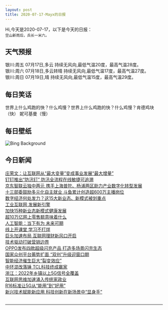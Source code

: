 ```yaml
---
layout: post
title: 2020-07-17-Mayx的日报
---
```


Hi,今天是2020-07-17，以下是今天的日报：<br><small>
空山新雨后，兵长一米六。</small><!--more-->
## 天气预报
银川:周五 07月17日,多云 持续无风向,最低气温20度，最高气温28度。<br>银川:周六 07月18日,多云转晴 持续无风向,最低气温17度，最高气温27度。<br>银川:周日 07月19日,晴 持续无风向,最低气温15度，最高气温29度。
## 每日笑话
世界上什么鸡跑的快？什么鸡慢？世界上什么鸡跑的快？什么鸡慢？肯德鸡块（快） 妮可基曼（慢）
## 每日壁纸
![Bing Background](https://cn.bing.com/th?id=OHR.FrederickSound_EN-US0122197024_1920x1080.jpg&rf=LaDigue_1920x1080.jpg&pid=hp "North Pacific humpback whale breaching in Frederick Sound, Alaska (© Tony Wu/Minden Pictures)")
## 今日新闻

[庄荣文：让互联网从“最大变量”变成事业发展“最大增量”](http://it.people.com.cn/n1/2020/0716/c1009-31786367.html)   
[钉钉推出“防汛钉” 防汛全流程在线敏捷可追溯](http://it.people.com.cn/n1/2020/0716/c1009-31786500.html)   
[京东智联云独中两元 携手上海普陀、杨浦两区助力产业数字化转型发展](http://it.people.com.cn/n1/2020/0716/c1009-31786493.html)   
[十三部委鼓励多元化自主就业 斗鱼累计创造超600万主播岗位](http://it.people.com.cn/n1/2020/0716/c1009-31786496.html)   
[数字经济何处发力？这15大新业态、新模式被划重点](http://it.people.com.cn/n1/2020/0716/c1009-31785814.html)   
[工业互联网 发展新引擎](http://it.people.com.cn/n1/2020/0716/c1009-31785712.html)   
[加快15种新业态新模式健康发展](http://it.people.com.cn/n1/2020/0716/c1009-31785699.html)   
[超10万亿网上零售额意味着什么](http://it.people.com.cn/n1/2020/0716/c1009-31785732.html)   
[人工智能：当下有为 未来可期](http://it.people.com.cn/n1/2020/0716/c1009-31785725.html)   
[线上开课堂 学习不打烊](http://it.people.com.cn/n1/2020/0716/c1009-31785713.html)   
[巨头加速布局 互联网理财新风口开启](http://it.people.com.cn/n1/2020/0716/c1009-31785603.html)   
[技术驱动打破营销边界](http://it.people.com.cn/n1/2020/0716/c1009-31785608.html)   
[OPPO发布四款超级闪充产品 打造多场景闪充生态](http://it.people.com.cn/n1/2020/0716/c1009-31785599.html)   
[国家众创平台蓄势扩面 “双创”升级迎窗口期](http://it.people.com.cn/n1/2020/0716/c1009-31785586.html)   
[智能经济催生巨大“裂变效应”](http://it.people.com.cn/n1/2020/0716/c1009-31785583.html)   
[中环混改落锤 TCL科技终成赢家](http://it.people.com.cn/n1/2020/0716/c1009-31785620.html)   
[浙江：2022年乡镇以上5G信号全覆盖](http://it.people.com.cn/n1/2020/0716/c1009-31785602.html)   
[互联网思维加速涌入传统家政业](http://it.people.com.cn/n1/2020/0716/c1009-31785605.html)   
[R16标准让5G从“能用”到“好用”](http://it.people.com.cn/n1/2020/0716/c1009-31785595.html)   
[新兴技术赋能新应用 科技创新在新场景中“显身手”](http://it.people.com.cn/n1/2020/0716/c1009-31785359.html)   
<br />

***

<small></small>
